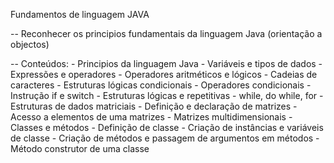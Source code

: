 Fundamentos de linguagem JAVA

-- Reconhecer os principios fundamentais da linguagem Java (orientação a objectos)

-- Conteúdos:
    	- Principios da linguagem Java
    		- Variáveis e tipos de dados
    		- Expressões e operadores
    		- Operadores aritméticos e lógicos
    		- Cadeias de caracteres
    	- Estruturas lógicas condicionais
    		- Operadores condicionais
    		- Instrução if e switch
    	- Estruturas lógicas e repetitivas
    		- while, do while, for
    	- Estruturas de dados matriciais
    		- Definição e declaração de matrizes
    		- Acesso a elementos de uma matrizes
    		- Matrizes multidimensionais
    	- Classes e métodos
    		- Definição de classe
    		- Criação de instâncias e variáveis de classe
    		- Criação de métodos e passagem de argumentos em métodos
    		- Método construtor de uma classe
